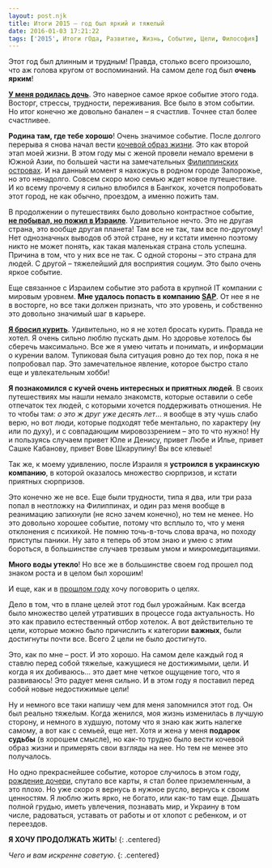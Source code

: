 ```yaml
---
layout: post.njk
title: Итоги 2015 – год был яркий и тяжелый
date: 2016-01-03 17:21:22
tags: ['2015', Итоги гОда, Развитие, Жизнь, Событие, Цели, Философия]
---
```


Этот год был длинным и трудным! Правда, столько всего произошло, что аж голова кругом от воспоминаний. На самом деле год был **очень ярким**!

[**У меня родилась дочь**](/blog/2015/09/u-menia-rodilas-doch/). Это наверное самое яркое событие этого года. Восторг, стрессы, трудности, переживания. Все было в этом событии. Но итог конечно же довольно банален – я счастлив. Точнее стал более счастливее.

**Родина там, где тебе хорошо**! Очень значимое событие. После долгого перерыва я снова начал вести [кочевой образ жизни](/page/nomad/). Это как второй этап моей жизни. В этом году мы с женой провели немало времени в Южной Азии, по большей части на замечательных [Филиппинских островах](/tag/%D0%A4%D0%B8%D0%BB%D0%B8%D0%BF%D0%BF%D0%B8%D0%BD%D1%8B/). И на данный момент я нахожусь в родном городе Запорожье, но это ненадолго. Совсем скоро мою семью ждет новое путешествие. И ко всему прочему я сильно влюбился в Бангкок, хочется попробовать этот город, не как обычно, проездом, а именно пожить там.

В продолжении о путешествиях было довольно контрастное событие, [**не побывал, но пожил в Израиле**](/tag/Израиль/). Удивительное нечто. Это не другая страна, это вообще другая планета! Там все не так, там все по-другому! Нет однозначных выводов об этой стране, ну и кстати именно поэтому никто не может понять, как такая маленькая страна столь успешна. Причина в том, что у них все не так. С одной стороны – это страна для людей. С другой – тяжелейший для восприятия социум. Это было очень яркое событие.

Еще связанное с Израилем событие это работа в крупной IT компании с мировым уровнем. **Мне удалось попасть в компанию [SAP](http://sap.com/)**. От нее я не в восторге, но все таки должен признать, что это уровень, и собственно это довольно значимый шаг в карьере.

[**Я бросил курить**](/blog/2015/10/parenie-kurit-po-novomu/). Удивительно, но я не хотел бросать курить. Правда не хотел. Я очень сильно люблю пускать дым. Но здоровье хотелось бы сберечь максимально. Все же я умею читать и понимать, и информации о курении валом. Тупиковая была ситуация ровно до тех пор, пока я не попробовал пар. Это замечательное явление, которое быстро стало еще и увлекательным хобби!

**Я познакомился с кучей очень интересных и приятных людей**. В своих путешествиях мы нашли немало знакомств, которые оставили о себе отпечаток тех людей, с которыми хочется поддерживать отношения. Не то чтобы там: *о это ж друг уже десять лет*… я вообще в эту чушь слабо верю, но вот люди, которые подходят тебе ментально, по характеру (ну или по духу), и с совпадающим мировоззрением – это то что нужно! Ну и пользуясь случаем привет Юле и Денису, привет Любе и Илье, привет Сашке Кабанову, привет Вове Шкарупину! Вы все клевые!

Так же, к моему удивлению, после Израиля я **устроился в украинскую компанию**, в которой оказалось множество сюрпризов, и кстати приятных сюрпризов.

Это конечно же не все. Еще были трудности, типа я два, или три раза попал в неотложку на Филиппинах, и один раз меня вообще в реанимацию запихнули (не ясно зачем конечно), но тем не менее. Но это довольно хорошее событие, потому что всплыло то, что у меня отклонения с психикой. Не помню точь-в-точь слова врача, но походу приступы паники. Ну зато я теперь об этом знаю и умею с этим бороться, в большинстве случаев трезвым умом и микромедитациями.

**Много воды утекло**! Но все же в большинстве своем год прошел под знаком роста и в целом был хорошим!

И еще, как и в [прошлом году](/blog/goals-on-year/) хочу поговорить о целях.

Дело в том, что в плане целей этот год был урожайным. Как всегда было множество целей утративших в процессе года актуальность. Но это как правило естественный отбор хотелок. А вот действительно те цели, которые можно было причислить к категории **важных**, были достигнуты почти все. Всего 2 цели не было достигнуто.

Это, как по мне – рост. И это хорошо. На самом деле каждый год я ставлю перед собой тяжелые, кажущиеся не достижимыми, цели. И когда я их добиваюсь… это дает мне четкое ощущение того, что я развиваюсь! Это радует меня сильно. И в этом году я поставил перед собой новые недостижимые цели!

Ну и немного все таки напишу чем для меня запомнился этот год. Он был реально тяжелым. Когда женился, моя жизнь изменилась в лучшую сторону, и немного в худшую, потому что я знаю как жить налегке самому, а вот как с семьей, еще нет. Хотя и жена у меня **подарок судьбы** (в хорошем смысле), но как-то трудно было вести кочевой образ жизни и примерять свои взгляды на нее. Но тем не менее это получалось.

Но одно прекраснейшее событие, которое случилось в этом году, [рождение дочери](/blog/2015/09/u-menia-rodilas-doch/), спутало все карты, я стал более приземленным, а это плохо. Но уже скоро я вернусь в нужное русло, вернусь к своим ценностям. Я люблю жить ярко, не богато, или как-то там еще. Дышать полной грудью, иметь увлечения, познавать мир, и Украину в том числе, радоваться, уставать от работы и от хлопот с ребенком, и от переездов.

**Я ХОЧУ ПРОДОЛЖАТЬ ЖИТЬ**!
{: .centered}

*Чего и вам искренне советую*.
{: .centered}
